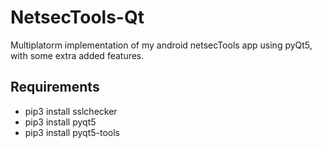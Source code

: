 # NetsecTools-Qt
Multiplatorm implementation of my android netsecTools app using pyQt5, with some extra added features.

## Requirements
- pip3 install sslchecker
- pip3 install pyqt5
- pip3 install pyqt5-tools
